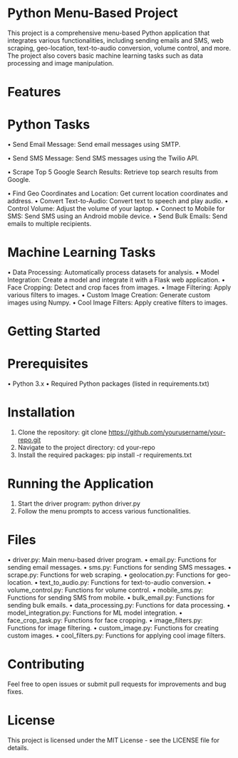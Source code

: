 # Python Menu-Based Project
This project is a comprehensive menu-based Python application that integrates various functionalities, including sending emails and SMS, web scraping, geo-location, text-to-audio conversion, volume control, and more. The project also covers basic machine learning tasks such as data processing and image manipulation.
# Features
# Python Tasks
• Send Email Message: Send email messages using SMTP.

• Send SMS Message: Send SMS messages using the Twilio API.

• Scrape Top 5 Google Search Results: Retrieve top search results from Google.

• Find Geo Coordinates and Location: Get current location coordinates and address.
• Convert Text-to-Audio: Convert text to speech and play audio.
• Control Volume: Adjust the volume of your laptop.
• Connect to Mobile for SMS: Send SMS using an Android mobile device.
• Send Bulk Emails: Send emails to multiple recipients.
# Machine Learning Tasks
• Data Processing: Automatically process datasets for analysis.
• Model Integration: Create a model and integrate it with a Flask web application.
• Face Cropping: Detect and crop faces from images.
• Image Filtering: Apply various filters to images.
• Custom Image Creation: Generate custom images using Numpy.
• Cool Image Filters: Apply creative filters to images.
# Getting Started
# Prerequisites
• Python 3.x
• Required Python packages (listed in requirements.txt)
# Installation
1. Clone the repository:
git clone https://github.com/yourusername/your-repo.git
2. Navigate to the project directory:
cd your-repo
3. Install the required packages:
pip install -r requirements.txt
# Running the Application
1. Start the driver program:
python driver.py
2. Follow the menu prompts to access various functionalities.
# Files
• driver.py: Main menu-based driver program.
• email.py: Functions for sending email messages.
• sms.py: Functions for sending SMS messages.
• scrape.py: Functions for web scraping.
• geolocation.py: Functions for geo-location.
• text_to_audio.py: Functions for text-to-audio conversion.
• volume_control.py: Functions for volume control.
• mobile_sms.py: Functions for sending SMS from mobile.
• bulk_email.py: Functions for sending bulk emails.
• data_processing.py: Functions for data processing.
• model_integration.py: Functions for ML model integration.
• face_crop_task.py: Functions for face cropping.
• image_filters.py: Functions for image filtering.
• custom_image.py: Functions for creating custom images.
• cool_filters.py: Functions for applying cool image filters.
# Contributing
Feel free to open issues or submit pull requests for improvements and bug fixes.

# License
This project is licensed under the MIT License - see the LICENSE file for details.

